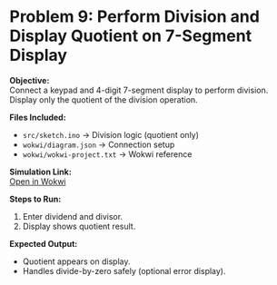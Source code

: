 # Problem 9: Perform Division and Display Quotient on 7-Segment Display

**Objective:**  
Connect a keypad and 4-digit 7-segment display to perform division. Display only the quotient of the division operation.

**Files Included:**  
- `src/sketch.ino` → Division logic (quotient only)  
- `wokwi/diagram.json` → Connection setup  
- `wokwi/wokwi-project.txt` → Wokwi reference  

**Simulation Link:**  
[Open in Wokwi](https://wokwi.com/projects/444272398955742209)

**Steps to Run:**  
1. Enter dividend and divisor.  
2. Display shows quotient result.

**Expected Output:**  
- Quotient appears on display.  
- Handles divide-by-zero safely (optional error display).
